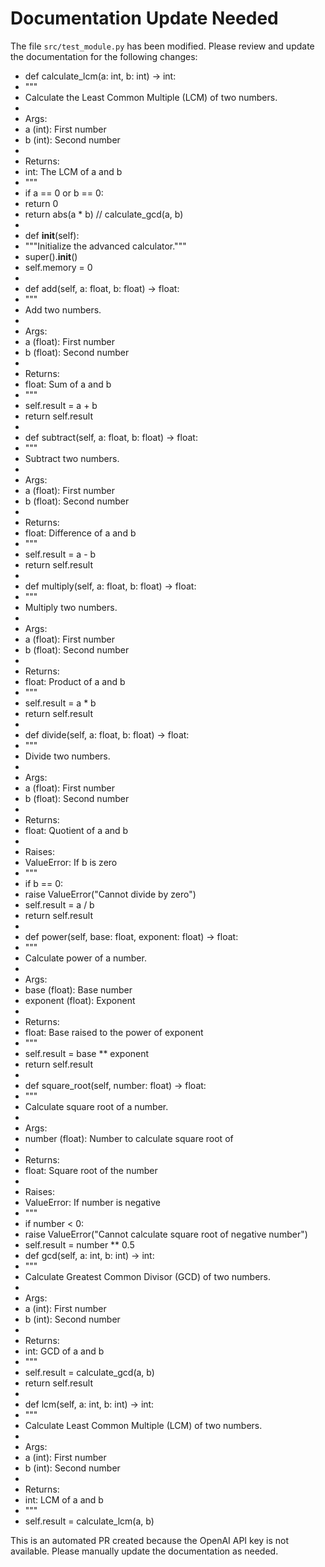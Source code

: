 # Documentation Update Needed

The file `src/test_module.py` has been modified. Please review and update the documentation for the following changes:

- def calculate_lcm(a: int, b: int) -> int:
- """
- Calculate the Least Common Multiple (LCM) of two numbers.
- 
- Args:
- a (int): First number
- b (int): Second number
- 
- Returns:
- int: The LCM of a and b
- """
- if a == 0 or b == 0:
- return 0
- return abs(a * b) // calculate_gcd(a, b)
- 
- def __init__(self):
- """Initialize the advanced calculator."""
- super().__init__()
- self.memory = 0
- 
- def add(self, a: float, b: float) -> float:
- """
- Add two numbers.
- 
- Args:
- a (float): First number
- b (float): Second number
- 
- Returns:
- float: Sum of a and b
- """
- self.result = a + b
- return self.result
- 
- def subtract(self, a: float, b: float) -> float:
- """
- Subtract two numbers.
- 
- Args:
- a (float): First number
- b (float): Second number
- 
- Returns:
- float: Difference of a and b
- """
- self.result = a - b
- return self.result
- 
- def multiply(self, a: float, b: float) -> float:
- """
- Multiply two numbers.
- 
- Args:
- a (float): First number
- b (float): Second number
- 
- Returns:
- float: Product of a and b
- """
- self.result = a * b
- return self.result
- 
- def divide(self, a: float, b: float) -> float:
- """
- Divide two numbers.
- 
- Args:
- a (float): First number
- b (float): Second number
- 
- Returns:
- float: Quotient of a and b
- 
- Raises:
- ValueError: If b is zero
- """
- if b == 0:
- raise ValueError("Cannot divide by zero")
- self.result = a / b
- return self.result
- 
- def power(self, base: float, exponent: float) -> float:
- """
- Calculate power of a number.
- 
- Args:
- base (float): Base number
- exponent (float): Exponent
- 
- Returns:
- float: Base raised to the power of exponent
- """
- self.result = base ** exponent
- return self.result
- 
- def square_root(self, number: float) -> float:
- """
- Calculate square root of a number.
- 
- Args:
- number (float): Number to calculate square root of
- 
- Returns:
- float: Square root of the number
- 
- Raises:
- ValueError: If number is negative
- """
- if number < 0:
- raise ValueError("Cannot calculate square root of negative number")
- self.result = number ** 0.5
- def gcd(self, a: int, b: int) -> int:
- """
- Calculate Greatest Common Divisor (GCD) of two numbers.
- 
- Args:
- a (int): First number
- b (int): Second number
- 
- Returns:
- int: GCD of a and b
- """
- self.result = calculate_gcd(a, b)
- return self.result
- 
- def lcm(self, a: int, b: int) -> int:
- """
- Calculate Least Common Multiple (LCM) of two numbers.
- 
- Args:
- a (int): First number
- b (int): Second number
- 
- Returns:
- int: LCM of a and b
- """
- self.result = calculate_lcm(a, b)

This is an automated PR created because the OpenAI API key is not available. Please manually update the documentation as needed.
